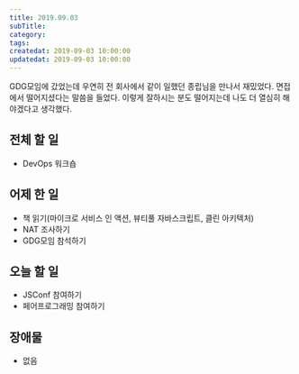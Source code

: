 ```yaml
---
title: 2019.09.03
subTitle: 
category: 
tags: 
createdat: 2019-09-03 10:00:00
updatedat: 2019-09-03 10:00:00
---
```


GDG모임에 갔었는데 우연히 전 회사에서 같이 일했던 종립님을 만나서 재밌었다.
면접에서 떨어지셨다는 말씀을 들었다. 이렇게 잘하시는 분도 떨어지는데 나도 더
열심히 해야겠다고 생각했다.

## 전체 할 일

* DevOps 워크숍

## 어제 한 일

* 책 읽기(마이크로 서비스 인 액션, 뷰티풀 자바스크립트, 클린 아키텍처)
* NAT 조사하기
* GDG모임 참석하기

## 오늘 할 일

* JSConf 참여하기
* 페어프로그래밍 참여하기

## 장애물

* 없음
